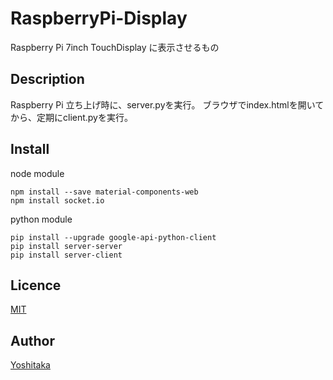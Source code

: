 RaspberryPi-Display
====

Raspberry Pi 7inch TouchDisplay に表示させるもの

## Description

Raspberry Pi 立ち上げ時に、server.pyを実行。
ブラウザでindex.htmlを開いてから、定期にclient.pyを実行。

## Install
node module

    npm install --save material-components-web
    npm install socket.io

python module

    pip install --upgrade google-api-python-client
    pip install server-server
    pip install server-client

## Licence

[MIT](https://github.com/yoshitaka-k/RaspberryPi-Display/blob/master/LICENSE)

## Author

[Yoshitaka](https://github.com/yoshitaka-k)
